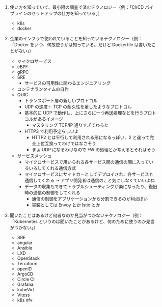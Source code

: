 1. 使い方を知っていて、最小限の調査で済むテクノロジー（例：「CI/CD パイプラインのセットアップの仕方を知っている」）

   - k8s
   - docker

2. 企業のインフラで使われていることを知っているテクノロジー（例：「Docker をいつ、何故使うかは知っている。だけど Dockerfile は書いたことがない」）

   - マイクロサービス
   - eBPF
   - gRPC
   - SRE
     - サービスの可用性に関わるエンジニアリング
   - コンテナランタイムの自作
   - QUIC
     - トランスポート層の新しいプロトコル
     - UDP の速度＋ TCP の耐久性を足したようなプロトコル
     - 基本的に UDP で動作し、上にさらに一つ再送処理などを行うプロトコルがあるイメージ
       - マスタリング TCP/IP 通りすぎてわろた
     - HTTP3 で利用予定らしいよ
       - HTTP2 とは平行して利用される形になるっぽい、2 と違って完全上位互換ってわけではなさそう
       - まぁ UDP になるわけなので FW の処理とか考えるとそれはそう
   - サービスメッシュ
     - マイクロサービスで用いられる各サービス間の通信の間に入っていろいろしてくれる通信方式
     - マイクロサービスにサイドカーとしてデプロイされ、各サービスと通信してくれる ➝ アプリ開発者は通信のこと気にしなくていいよね
     - データの収集もできてトラブルシューティングが楽になったり、復旧時の通信の制御をしてくれる
       - 通信の制御をアプリケーションから分割できるのが利点ぽい
       - 実装としては Envoy とか Istio とか

3. 聞いたことはあるけど何者なのか見当がつかないテクノロジー（例：「Kubernetes というのは聞いたことがあるけど、何のために使うのか見当がつかない」）
   - SRE
   - angular
   - Ansible
   - LXD
   - OpenStack
   - Terraform
   - openID
   - ArgoCD
   - Circle CI
   - Grafana
   - kubeVirt
   - Vitess
   - k8s nfv
